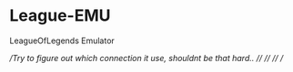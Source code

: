 # League-EMU
LeagueOfLegends Emulator

*/Try to figure out which connection it use, shouldnt be that hard..
//
//
//
/*
